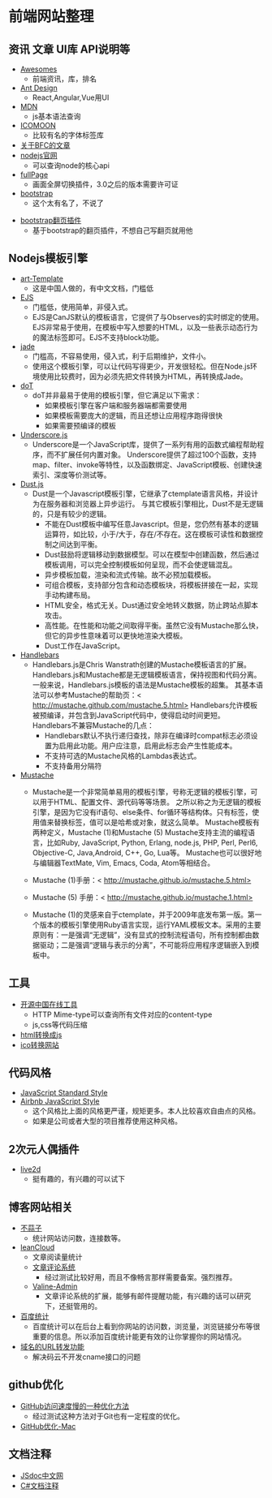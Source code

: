 <!--
 * @Description: 前端网站整理
 * @Author: shenxf
 * @Date: 2019-03-06 09:53:17
 -->
# 前端网站整理

## 资讯 文章 UI库 API说明等

* [Awesomes](https://www.awesomes.cn/)
    * 前端资讯，库，排名
* [Ant Design](https://ant.design/)
    * React,Angular,Vue用UI 
* [MDN](https://developer.mozilla.org/zh-CN/)
    * js基本语法查询
* [ICOMOON](https://icomoon.io/app/#/select)
    * 比较有名的字体标签库
* [关于BFC的文章](https://www.zhangxinxu.com/wordpress/2015/02/css-deep-understand-flow-bfc-column-two-auto-layout/)
* [nodejs官网](https://nodejs.org/en/)
    * 可以查询node的核心api
* [fullPage](https://github.com/alvarotrigo/fullPage.js)
    * 画面全屏切换插件，3.0之后的版本需要许可证
* [bootstrap](http://www.bootcss.com/)
    * 这个太有名了，不说了
- [bootstrap翻页插件](https://github.com/lyonlai/bootstrap-paginator)
    + 基于bootstrap的翻页插件，不想自己写翻页就用他

## Nodejs模板引擎

* [art-Template](http://aui.github.com/artTemplate/*/)
    * 这是中国人做的，有中文文档，门槛低
* [EJS](https://ejs.co)
    * 门槛低，使用简单，非侵入式。
    * EJS是CanJS默认的模板语言，它提供了与Observes的实时绑定的使用。EJS非常易于使用，在模板中写入想要的HTML，以及一些表示动态行为的魔法标签即可。EJS不支持block功能。
* [jade](http://jade-lang.com/)
    * 门槛高，不容易使用，侵入式，利于后期维护，文件小。
    * 使用这个模板引擎，可以让代码写得更少，开发很轻松。但在Node.js环境使用比较费时，因为必须先把文件转换为HTML，再转换成Jade。
* [doT](http://olado.github.io/doT/)
    * doT并非最易于使用的模板引擎，但它满足以下需求： 
        * 如果模板引擎在客户端和服务器端都需要使用 
        * 如果模板需要庞大的逻辑，而且还想让应用程序跑得很快 
        * 如果需要预编译的模板
* [Underscore.js](http://underscorejs.org/)
    * Underscore是一个JavaScript库，提供了一系列有用的函数式编程帮助程序，而不扩展任何内置对象。 
    Underscore提供了超过100个函数，支持map、filter、invoke等特性，以及函数绑定、JavaScript模板、创建快速索引、深度等价测试等。
* [Dust.js](http://www.dustjs.com/)
    * Dust是一个Javascript模板引擎，它继承了ctemplate语言风格，并设计为在服务器和浏览器上异步运行。 
    与其它模板引擎相比，Dust不是无逻辑的，只是有较少的逻辑。 
        * 不能在Dust模板中编写任意Javascript。但是，您仍然有基本的逻辑运算符，如比较，小于/大于，存在/不存在。这在模板可读性和数据控制之间达到平衡。 
        * Dust鼓励将逻辑移动到数据模型。可以在模型中创建函数，然后通过模板调用，可以完全控制模板如何呈现，而不会使逻辑混乱。 
        * 异步模板加载，渲染和流式传输。故不必预加载模板。 
        * 可组合模板，支持部分包含和动态模板块，将模板拼接在一起，实现手动构建布局。 
        * HTML安全，格式无关。Dust通过安全地转义数据，防止跨站点脚本攻击。 
        * 高性能。在性能和功能之间取得平衡。虽然它没有Mustache那么快，但它的异步性意味着可以更快地渲染大模板。 
        * Dust工作在JavaScript。
* [Handlebars](http://handlebarsjs.com/)
    * Handlebars.js是Chris Wanstrath创建的Mustache模板语言的扩展。Handlebars.js和Mustache都是无逻辑模板语言，保持视图和代码分离。 
    一般来说，Handlebars.js模板的语法是Mustache模板的超集。 
    其基本语法可以参考Mustache的帮助页：< http://mustache.github.com/mustache.5.html> 
    Handlebars允许模板被预编译，并包含到JavaScript代码中，使得启动时间更短。 
    Handlebars不兼容Mustache的几点： 
        * Handlebars默认不执行递归查找，除非在编译时compat标志必须设置为启用此功能。用户应注意，启用此标志会产生性能成本。 
        * 不支持可选的Mustache风格的Lambdas表达式。 
        * 不支持备用分隔符
* [Mustache](http://mustache.github.io/)
    * Mustache是一个非常简单易用的模板引擎，号称无逻辑的模板引擎，可以用于HTML、配置文件、源代码等等场景。 
    之所以称之为无逻辑的模板引擎，是因为它没有if语句、else条件、for循环等结构体。只有标签，使用值来替换标签，值可以是哈希或对象，就这么简单。 
    Mustache模板有两种定义，Mustache (1)和Mustache (5) 
    Mustache支持主流的编程语言，比如Ruby, JavaScript, Python, Erlang, node.js, PHP, Perl, Perl6, Objective-C, Java,Android, C++, Go, Lua等。 
    Mustache也可以很好地与编辑器TextMate, Vim, Emacs, Coda, Atom等相结合。

    * Mustache (1)手册：< http://mustache.github.io/mustache.5.html> 
    * Mustache (5) 手册：< http://mustache.github.io/mustache.1.html>

    * Mustache (1)的灵感来自于ctemplate，并于2009年底发布第一版。第一个版本的模板引擎使用Ruby语言实现，运行YAML模板文本。采用的主要原则有：一是强调“无逻辑”，没有显式的控制流程语句，所有控制都由数据驱动；二是强调“逻辑与表示的分离”，不可能将应用程序逻辑嵌入到模板中。

## 工具

* [开源中国在线工具](http://tool.oschina.net/) 
    * HTTP Mime-type可以查询所有文件对应的content-type
    * js,css等代码压缩
* [html转换成js](https://www.html.cn/tool/html2js/)
* [ico转换网站](http://www.bitbug.net/)

## 代码风格

- [JavaScript Standard Style](https://standardjs.com/)
- [Airbnb JavaScript Style](http://airbnb.io/javascript/)
    + 这个风格比上面的风格更严谨，规矩更多。本人比较喜欢自由点的风格。
    + 如果是公司或者大型的项目推荐使用这种风格。

## 2次元人偶插件

- [live2d](https://www.cokemine.com/live2d1.html)
    + 挺有趣的，有兴趣的可以试下

## 博客网站相关

- [不蒜子](http://busuanzi.ibruce.info/)
    + 统计网站访问数，连接数等。
- [leanCloud](https://leancloud.cn/)
    + 文章阅读量统计
    + [文章评论系统](https://github.com/xCss/Valine)
        * 经过测试比较好用，而且不像畅言那样需要备案。强烈推荐。
    + [Valine-Admin](https://github.com/zhaojun1998/Valine-Admin)
        * 文章评论系统的扩展，能够有邮件提醒功能，有兴趣的话可以研究下，还挺管用的。
- [百度统计](https://tongji.baidu.com/web/27558325/welcome/login)
    + 百度统计可以在后台上看到你网站的访问数，浏览量，浏览链接分布等很重要的信息。所以添加百度统计能更有效的让你掌握你的网站情况。
- [域名的URL转发功能](https://blog.csdn.net/q2158798/article/details/79801226)
    + 解决码云不开发cname接口的问题

## github优化

- [GitHub访问速度慢的一种优化方法](https://baijiahao.baidu.com/s?id=1608100091125662190&wfr=spider&for=pc)
    + 经过测试这种方法对于Git也有一定程度的优化。
- [GitHub优化-Mac](https://blog.csdn.net/weixin_42237775/article/details/81365324)

## 文档注释

- [JSdoc中文网](https://www.html.cn/doc/jsdoc/)
- [C#文档注释](https://www.cnblogs.com/mq0036/p/6540194.html)